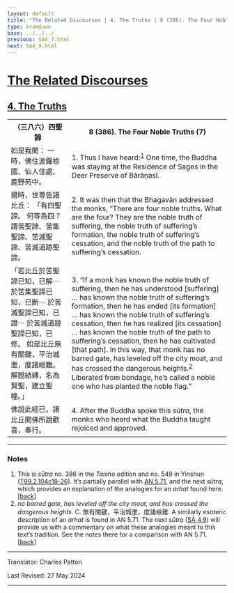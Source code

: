 ```yaml
---
layout: default
title: 'The Related Discourses | 4. The Truths | 8 (386). The Four Noble Truths (7)'
type: kramdown
base: ../../../
previous: SA4_7.html
next: SA4_9.html
---
```


<h1><a href='../index.html'>The Related Discourses</a></h1>
<h2><a href='index.html'>4. The Truths</a></h2>

<table class="trans">
  <th class='ch'>（三八六）四聖諦</th>
  <th class='en'>8 (386). The Four Noble Truths (7)</th>
  <tr>
    <td class="ch" title='t125.2.104c18'>如是我聞： 一時，佛住波羅㮈國、仙人住處、鹿野苑中。</td>
    <td id='p1'>1. Thus I have heard:<sup id="ref1"><a href="#n1">1</a></sup> One time, the Buddha was staying at the Residence of Sages in the Deer Preserve of Bārāṇasī.</td>
  </tr>
  <tr>
    <td class="ch" title='t125.2.104c19'>爾時，世尊告諸比丘： 「有四聖諦。 何等為四？ 謂苦聖諦、苦集聖諦、苦滅聖諦、苦滅道跡聖諦。</td>
    <td id='p2'>2. It was then that the Bhagavān addressed the monks, “There are four noble truths. What are the four? They are the noble truth of suffering, the noble truth of suffering’s formation, the noble truth of suffering’s cessation, and the noble truth of the path to suffering’s cessation.</td>
  </tr>
  <tr>
    <td class="ch" title='t125.2.104c21'>「若比丘於苦聖諦已知，已解⋯ 於苦集聖諦已知，已斷⋯ 於苦滅聖諦已知，已證⋯ 於苦滅道跡聖諦已知，已修。 如是比丘無有關鍵，平治城壍，度諸嶮難。 解脫結縛，名為賢聖，建立聖幢。」</td>
    <td id='p3'>3. “If a monk has known the noble truth of suffering, then he has understood [suffering] … has known the noble truth of suffering’s formation, then he has ended [its formation] … has known the noble truth of suffering’s cessation, then he has realized [its cessation] … has known the noble truth of the path to suffering’s cessation, then he has cultivated [that path]. In this way, that monk has no barred gate, has leveled off the city moat, and has crossed the dangerous heights.<sup id="ref2"><a href="#n2">2</a></sup> Liberated from bondage, he’s called a noble one who has planted the noble flag.”</td>
  </tr>
  <tr>
    <td class="ch" title='t125.2.104c25'>佛說此經已，諸比丘聞佛所說歡喜，奉行。</td>
    <td id='p4'>4. After the Buddha spoke this <em>sūtra</em>, the monks who heard what the Buddha taught rejoiced and approved.</td>
  </tr>
</table>

<hr/>

<h3 id="notes">Notes</h3>

<ol>
<li id="n1">This is <em>sūtra</em> no. 386 in the <cite>Taisho</cite> edition and no. 549 in Yinshun (<a href="https://cbetaonline.dila.edu.tw/zh/T02n0099_p0104c18" target="_blank">T99.2.104c18-26</a>). It’s partially parallel with <a href="https://suttacentral.net/an5.71" target="_blank">AN 5.71</a>, and the next <em>sūtra</em>, which provides an explanation of the analogies for an <em>arhat</em> found here. [<a href="#ref1">back</a>]</li>
<li id="n2"><em>no barred gate, has leveled off the city moat, and has crossed the dangerous heights.</em> C. 無有關鍵，平治城壍，度諸嶮難. A similarly esoteric description of an <em>arhat</em> is found in AN 5.71. The next <em>sūtra</em> (<a href="SA4_9.html" target="_blank">SĀ 4.9</a>) will provide us with a commentary on what these analogies meant to this text’s tradition. See the notes there for a comparison with AN 5.71. [<a href="#ref2">back</a>]</li>
</ol>
<hr/>

<p class="translator">Translator: Charles Patton</p>
<p class='revised'>Last Revised: 27 May 2024</p>

<hr/>